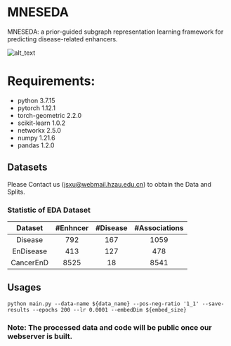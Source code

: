# MNESEDA
MNESEDA: a prior-guided subgraph representation learning framework for predicting disease-related enhancers.

![alt_text](https://github.com/hzjsxu/MNESEDA/assets/45815139/dad96320-5326-4006-b03d-672ff0a354c9)



# Requirements:
- python 3.7.15
- pytorch 1.12.1
- torch-geometric 2.2.0
- scikit-learn 1.0.2
- networkx 2.5.0
- numpy 1.21.6
- pandas 1.2.0

## Datasets

Please Contact us (jsxu@webmail.hzau.edu.cn) to obtain the Data and Splits.

### Statistic of EDA Dataset
|Dataset|#Enhncer|#Disease|#Associations|
|:-:|:-:|:-:|:-:|
|Disease|792|167|1059|
|EnDisease|413|127|478|
|CancerEnD|8525|18|8541|

## Usages
```
python main.py --data-name ${data_name} --pos-neg-ratio '1_1' --save-results --epochs 200 --lr 0.0001 --embedDim ${embed_size}
```


### Note: The processed data and code will be public once our webserver is built.

